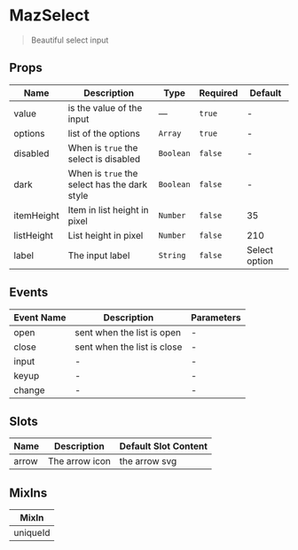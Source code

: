 # MazSelect

> Beautiful select input

## Props

<!-- @vuese:MazSelect:props:start -->

| Name       | Description                                  | Type      | Required | Default       |
| ---------- | -------------------------------------------- | --------- | -------- | ------------- |
| value      | is the value of the input                    | —         | `true`   | -             |
| options    | list of the options                          | `Array`   | `true`   | -             |
| disabled   | When is `true` the select is disabled        | `Boolean` | `false`  | -             |
| dark       | When is `true` the select has the dark style | `Boolean` | `false`  | -             |
| itemHeight | Item in list height in pixel                 | `Number`  | `false`  | 35            |
| listHeight | List height in pixel                         | `Number`  | `false`  | 210           |
| label      | The input label                              | `String`  | `false`  | Select option |

<!-- @vuese:MazSelect:props:end -->

## Events

<!-- @vuese:MazSelect:events:start -->

| Event Name | Description                 | Parameters |
| ---------- | --------------------------- | ---------- |
| open       | sent when the list is open  | -          |
| close      | sent when the list is close | -          |
| input      | -                           | -          |
| keyup      | -                           | -          |
| change     | -                           | -          |

<!-- @vuese:MazSelect:events:end -->

## Slots

<!-- @vuese:MazSelect:slots:start -->

| Name  | Description    | Default Slot Content |
| ----- | -------------- | -------------------- |
| arrow | The arrow icon | the arrow svg        |

<!-- @vuese:MazSelect:slots:end -->

## MixIns

<!-- @vuese:MazSelect:mixIns:start -->

| MixIn    |
| -------- |
| uniqueId |

<!-- @vuese:MazSelect:mixIns:end -->
